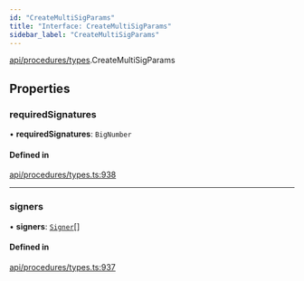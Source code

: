 ```yaml
---
id: "CreateMultiSigParams"
title: "Interface: CreateMultiSigParams"
sidebar_label: "CreateMultiSigParams"
---
```


[api/procedures/types](../../../../../modules/API/Procedures/Types/Types.md).CreateMultiSigParams

## Properties

### requiredSignatures

• **requiredSignatures**: `BigNumber`

#### Defined in

[api/procedures/types.ts:938](https://github.com/PolymeshAssociation/polymesh-sdk/blob/15be87e8/src/api/procedures/types.ts#L938)

___

### signers

• **signers**: [`Signer`](../../../../../modules/Types/Types.md#signer)[]

#### Defined in

[api/procedures/types.ts:937](https://github.com/PolymeshAssociation/polymesh-sdk/blob/15be87e8/src/api/procedures/types.ts#L937)
